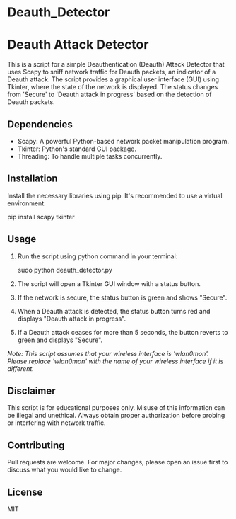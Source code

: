 # Deauth_Detector
# Deauth Attack Detector

This is a script for a simple Deauthentication (Deauth) Attack Detector that uses Scapy to sniff network traffic for Deauth packets, an indicator of a Deauth attack. The script provides a graphical user interface (GUI) using Tkinter, where the state of the network is displayed. The status changes from 'Secure' to 'Deauth attack in progress' based on the detection of Deauth packets.

## Dependencies
- Scapy: A powerful Python-based network packet manipulation program.
- Tkinter: Python's standard GUI package.
- Threading: To handle multiple tasks concurrently.

## Installation
Install the necessary libraries using pip. It's recommended to use a virtual environment:

pip install scapy tkinter


## Usage

1. Run the script using python command in your terminal:

   sudo python deauth_detector.py

2. The script will open a Tkinter GUI window with a status button. 
3. If the network is secure, the status button is green and shows "Secure".
4. When a Deauth attack is detected, the status button turns red and displays "Deauth attack in progress".
5. If a Deauth attack ceases for more than 5 seconds, the button reverts to green and displays "Secure".

_Note: This script assumes that your wireless interface is 'wlan0mon'. Please replace 'wlan0mon' with the name of your wireless interface if it is different._

## Disclaimer
This script is for educational purposes only. Misuse of this information can be illegal and unethical. Always obtain proper authorization before probing or interfering with network traffic.

## Contributing
Pull requests are welcome. For major changes, please open an issue first to discuss what you would like to change.

## License
MIT
